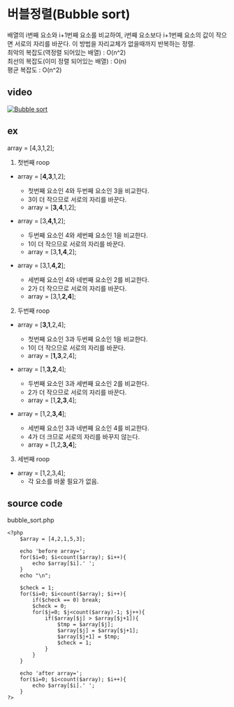 버블정렬(Bubble sort)
=======================
배열의 i번째 요소와 i+1번째 요소를 비교하여, i번째 요소보다 i+1번째 요소의 값이 작으면 서로의 자리를 바꾼다. 이 방법을 자리교체가 없을때까지 반복하는 정렬.</br>
최악의 복잡도(역정렬 되어있는 배열) : O(n^2)</br>
최선의 복잡도(이미 정렬 되어있는 배열) : O(n)</br>
평균 복잡도 : O(n^2)</br>

video
-------------------
[![Bubble sort](http://img.youtube.com/vi/lyZQPjUT5B4/0.jpg)](https://youtu.be/lyZQPjUT5B4?t=0s)


ex
-------------------
array = [4,3,1,2];</br>
1. 첫번째 roop
- array = [**4,3**,1,2];
	- 첫번째 요소인 4와 두번째 요소인 3을 비교한다.
	- 3이 더 작으므로 서로의 자리를 바꾼다.
	- array = [**3,4**,1,2];

- array = [3,**4,1**,2];
	- 두번째 요소인 4와 세번째 요소인 1을 비교한다.
	- 1이 더 작으므로 서로의 자리를 바꾼다.
	- array = [3,**1,4**,2];

- array = [3,1,**4,2**];
	- 세번째 요소인 4와 네번째 요소인 2를 비교한다.
	- 2가 더 작으므로 서로의 자리를 바꾼다.
	- array = [3,1,**2,4**];

2. 두번째 roop
- array = [**3,1**,2,4];
	- 첫번째 요소인 3과 두번째 요소인 1을 비교한다.
	- 1이 더 작으므로 서로의 자리를 바꾼다.
	- array = [**1,3**,2,4];

- array = [1,**3,2**,4];
	- 두번째 요소인 3과 세번째 요소인 2를 비교한다.
	- 2가 더 작으므로 서로의 자리를 바꾼다.
	- array = [1,**2,3**,4];

- array = [1,2,**3,4**];
	- 세번째 요소인 3과 네번째 요소인 4를 비교한다.
	- 4가 더 크므로 서로의 자리를 바꾸지 않는다.
	- array = [1,2,**3,4**];

3. 세번째 roop
- array = [1,2,3,4];
	- 각 요소를 바꿀 필요가 없음.

source code
--------------------------------
bubble_sort.php
	
	<?php
		$array = [4,2,1,5,3];

		echo 'before array=';
		for($i=0; $i<count($array); $i++){
			echo $array[$i].' ';
		}
		echo "\n";

		$check = 1;
		for($i=0; $i<count($array); $i++){
			if($check == 0) break;
			$check = 0;
			for($j=0; $j<count($array)-1; $j++){
				if($array[$j] > $array[$j+1]){
					$tmp = $array[$j];
					$array[$j] = $array[$j+1];
					$array[$j+1] = $tmp;
					$check = 1;
				}
			}
		}

		echo 'after array=';
		for($i=0; $i<count($array); $i++){
			echo $array[$i].' ';
		}
	?>